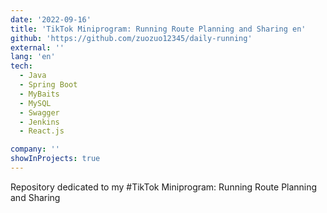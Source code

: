 ```yaml
---
date: '2022-09-16'
title: 'TikTok Miniprogram: Running Route Planning and Sharing en'
github: 'https://github.com/zuozuo12345/daily-running'
external: ''
lang: 'en'
tech:
  - Java
  - Spring Boot
  - MyBaits
  - MySQL
  - Swagger
  - Jenkins
  - React.js

company: ''
showInProjects: true
---
```

Repository dedicated to my #TikTok Miniprogram: Running Route Planning and Sharing
